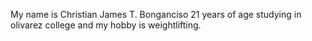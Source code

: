 My name is Christian James T. Bonganciso 21 years of age studying in olivarez college and
my hobby is weightlifting.
